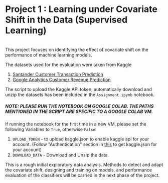 # Project 1 : Learning under Covariate Shift in the Data (Supervised Learning)
<br>
This project focuses on identifying the effect of covariate shift on the performance of machine learning models.


The datasets used for the evaluation were taken from Kaggle
1. [Santander Customer Transaction Prediction](https://www.kaggle.com/c/santander-customer-transaction-prediction/data)
2. [Google Analytics Customer Revenue Prediction](https://www.kaggle.com/c/ga-customer-revenue-prediction/overview/evaluation)


The script to upload the Kaggle API token, automatically download and unzip the datasets has been included in the `Assignment.ipynb` notebook.

##### NOTE: PLEASE RUN THE NOTEBOOK ON GOOGLE COLAB. THE PATHS MENTIONED IN THE SCRIPT ARE SPECIFIC TO A GOOGLE COLAB VM.

If running the notebook for the first time in a new VM, please set the following Variables to `True`, otherwise `False`:
1. `UPLOAD_TOKEN` - to upload kaggle.json to enable kaggle api for your account. (Follow "Authentication" section in [this](https://www.kaggle.com/docs/api) to get kaggle.json for your account)
2. `DOWNLOAD_DATA` - Download and Unzip the data.

This is a rough initial exploratory data analysis. Methods to detect and adapt the covariate shift, designing and training on models, and performance evaluation of the classifiers will be carried in the next phase of the project.

